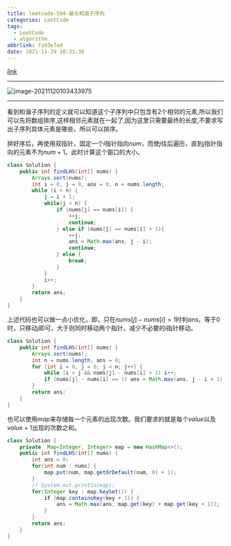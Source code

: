 ```yaml
---
title: leetcode-594-最长和谐子序列
categories: LeetCode
tags:
  - LeetCode
  - algorithm
abbrlink: fa93e7ad
date: 2021-11-20 10:33:38
---
```


[$link$](https://leetcode-cn.com/problems/longest-harmonious-subsequence/)

<hr/>

![image-20211120103433975](https://gitee.com/cao_ziqiang/img/raw/master/20211120103434.png)

<hr/>

看到和谐子序列的定义就可以知道这个子序列中只包含有2个相邻的元素,所以我们可以先将数组排序,这样相邻元素就在一起了,因为这里只需要最终的长度,不要求写出子序列具体元素是哪些，所以可以排序。

排好序后，再使用双指针，固定一个$i$指针指向$num$，而使$j$往后遍历，直到$j$指针指向的元素不为$num+1$。此时计算这个窗口的大小。

```java
class Solution {
    public int findLHS(int[] nums) {
        Arrays.sort(nums);
        int i = 0, j = 0, ans = 0, n = nums.length;
        while (i < n) {
            j = i + 1;
            while(j < n) {
                if (nums[j] == nums[i]) {
                    ++j;
                    continue;
                } else if (nums[j] == nums[i] + 1){
                    ++j;
                    ans = Math.max(ans, j - i);
                    continue;
                } else {
                    break;
                }
            }
            i++;
        }
        return ans;
    }
}
```

上述代码也可以做一点小优化，即，只在$nums[j]-nums[i]=1$时判$ans$。等于0时，只移动$j$即可，大于则同时移动两个指针，减少不必要的$i$指针移动。

```java
class Solution {
    public int findLHS(int[] nums) {
        Arrays.sort(nums);
        int n = nums.length, ans = 0;
        for (int i = 0, j = 0; j < n; j++) {
            while (i < j && nums[j] - nums[i] > 1) i++;
            if (nums[j] - nums[i] == 1) ans = Math.max(ans, j - i + 1);
        }
        return ans;
    }
}
```

也可以使用$map$来存储每一个元素的出现次数。我们要求的就是每个$value$以及$value+1$出现的次数之和。

```java
class Solution {
    private  Map<Integer, Integer> map = new HashMap<>();
    public int findLHS(int[] nums) {
        int ans = 0;
        for(int num : nums) {
            map.put(num, map.getOrDefault(num, 0) + 1);
        }
        // System.out.println(map);
        for(Integer key : map.keySet()) {
            if (map.containsKey(key + 1)) {
                ans = Math.max(ans, map.get(key) + map.get(key + 1));
            }
        }
        return ans;
    }
}
```

